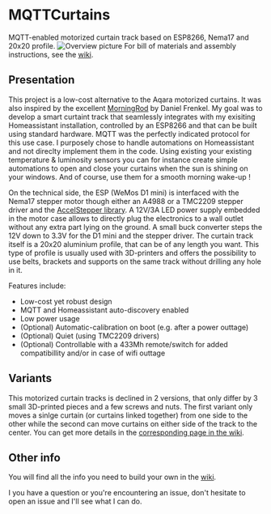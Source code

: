 # MQTTCurtains
MQTT-enabled motorized curtain track based on ESP8266, Nema17 and 20x20 profile.
![Overview picture](https://user-images.githubusercontent.com/55983655/88690392-eaa0d900-d0fb-11ea-866d-b7cefcb474a1.png)
For bill of materials and assembly instructions, see the [wiki](https://github.com/vmazmaz/MQTTCurtains/wiki).

## Presentation
This project is a low-cost alternative to the Aqara motorized curtains. It was also inspired by the excellent [MorningRod](https://coverobotics.com/products/morningrod) by Daniel Frenkel.
My goal was to develop a smart curtaint track that seamlessly integrates with my exisiting Homeassistant installation, controlled by an ESP8266 and that can be built using standard hardware. MQTT was the perfectly indicated protocol for this use case. I purposely chose to handle automations on Homeassistant and not direclty implement them in the code. Using existing your existing temperature & luminosity sensors you can for instance create simple automations to open and close your curtains when the sun is shining on your windows. And of course, use them for a smooth morning wake-up ! 

On the technical side, the ESP (WeMos D1 mini) is interfaced with the Nema17 stepper motor though either an A4988 or a TMC2209 stepper driver and the [AccelStepper library](https://www.airspayce.com/mikem/arduino/AccelStepper/). A 12V/3A LED power supply embedded in the motor case allows to directly plug the electronics to a wall outlet without any extra part lying on the ground. A small buck converter steps the 12V down to 3.3V for the D1 mini and the stepper driver. The curtain track itself is a 20x20 aluminium profile, that can be of any length you want. This type of profile is usually used with 3D-printers and offers the possibility to use belts, brackets and supports on the same track without drilling any hole in it.

Features include:
- Low-cost yet robust design
- MQTT and Homeassistant auto-discovery enabled
- Low power usage
- (Optional) Automatic-calibration on boot (e.g. after a power outtage)
- (Optional) Quiet (using TMC2209 drivers)
- (Optional) Controllable with a 433Mh remote/switch for added compatibillity and/or in case of wifi outtage

## Variants
This motorized curtain tracks is declined in 2 versions, that only differ by 3 small 3D-printed pieces and a few screws and nuts. The first variant only moves a sinlge curtain (or curtains linked together) from one side to the other while the second can move curtains on either side of the track to the center. You can get more details in the [corresponding page in the wiki](https://github.com/vmazmaz/MQTTCurtains/wiki/Variants-:-Single-action-vs-dual-action).

## Other info
You will find all the info you need to build your own in the [wiki](https://github.com/vmazmaz/MQTTCurtains/wiki).

I you have a question or you're encountering an issue, don't hesitate to open an issue and I'll see what I can do.
